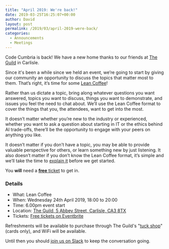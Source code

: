```yaml
---
title: "April 2019: We're back!"
date: 2019-03-25T16:25:07+00:00
author: David
layout: post
permalink: /2019/03/april-2019-were-back/
categories:
  - Announcements
  - Meetings
---
```

Code Cumbria is back! We have a new home thanks to our friends at [The Guild](https://www.theguild-carlisle.co.uk) in Carlisle.

Since it's been a while since we held an event, we’re going to start by giving our community an opportunity to discuss the topics that matter most to them. That’s right, it’s time for some [Lean Coffee](http://leancoffee.org)!
<!--more-->

Rather than us dictate a topic, bring along whatever questions you want answered, topics you want to discuss, things you want to demonstrate, and issues you feel the need to chat about. We’ll use the Lean Coffee format to cover the things that you, the attendees, want to get into the most.

It doesn’t matter whether you’re new to the industry or experienced, whether you want to ask a question about starting in IT or the ethics behind AI trade-offs, there’ll be the opportunity to engage with your peers on anything you like.

It doesn’t matter if you don’t have a topic, you may be able to provide valuable perspective for others, or learn something new by just listening. It also doesn’t matter if you don’t know the Lean Coffee format, it’s simple and we’ll take the time to [explain it](https://speakerdeck.com/schwuk/lean-coffee) before we get started.

You **will** need a [**free** ticket](https://www.eventbrite.com/e/code-cumbria-april-2019-tickets-59333999590?aff=website) to get in.

### Details

  * What: Lean Coffee
  * When: Wednesday 24th April 2019, 18:00 to 20:00
  * Time: 6.00pm event start
  * Location: [The Guild, 5 Abbey Street, Carlisle, CA3 8TX](https://goo.gl/maps/ei6FKYw6yjx)
  * Tickets: [Free tickets on Eventbrite](https://www.eventbrite.com/e/code-cumbria-april-2019-tickets-59333999590?aff=website)

Refreshments will be available to purchase through The Guild's "[tuck shop](https://www.instagram.com/p/Btf_cnug2mT/)" (cards only), and WiFi will be available.

Until then you should [join us on Slack](https://join.slack.com/t/codecumbria/shared_invite/enQtNjM4MTQ3MzI1OTc1LTNmYTkyZGY4ODEyMjhmNDU3NGJjNmVhZTdhYWIxOWZkNWUzYjc0M2NlMDFkNDRmMjM1Mzc2ZTU5MmNkN2I2YmU) to keep the conversation going.